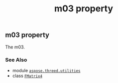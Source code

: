 ﻿---
title: m03 property
second_title: Aspose.3D for Python via .NET API References
description: 
type: docs
weight: 100
url: /aspose.threed.utilities/fmatrix4/m03/
is_root: false
---

## m03 property


The m03.

### See Also
* module [`aspose.threed.utilities`](../../)
* class [`FMatrix4`](/3d/python-net/aspose.threed.utilities/fmatrix4)
